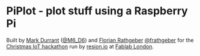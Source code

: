 PiPlot - plot stuff using a Raspberry Pi
========================================

Built by [Mark Durrant](https://github.com/markdurrant) ([@M6_D6]) and
[Florian Rathgeber](https://github.com/kynan) [@frathgeber] for
the [Christmas IoT hackathon] run by [resion.io](https://resin.io) at
[Fablab London].

[@M6_D6]: https://twitter.com/M6_D6
[@frathgeber]: https://twitter.com/frathgeber
[Christmas IoT hackathon]: http://fablablondon.org/events/xmas-iot-hackathon-with-resin-io/
[Fablab London]: http://fablablondon.org
